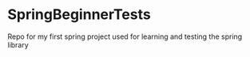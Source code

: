 # SpringBeginnerTests
Repo for my first spring project used for learning and testing the spring library
